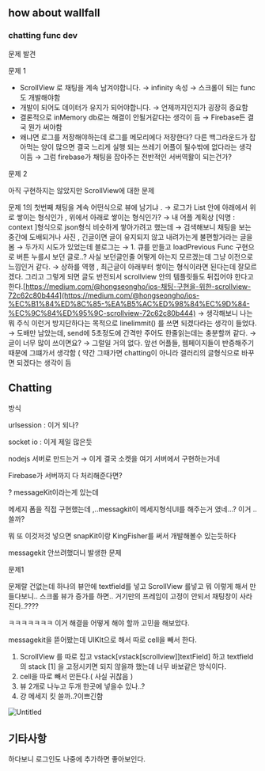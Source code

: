 ## how about wallfall

### chatting func dev

문제 발견

문제 1

- ScrollView 로 채팅을 계속 남겨야합니다. → infinity 속성 → 스크롤이 되는  func도 개발해야함
- 개발이 되어도 데이터가 유지가 되어야합니다. → 언제까지인지가 굉장히 중요함
- 결론적으로 inMemory db로는 해결이 안될거같다는 생각이 듬 → Firebase든 결국 뭔가 써야함 
- 왜냐면 로그를 저장해야하는데 로그를 메모리에다 저장한다? 다른 백그라운드가 잡아먹는 양이 많으면 결국 느리게 실행 되는 쓰레기 어플이 될수밖에  없다라는 생각이듬 → 그럼 firebase가 채팅을 잡아주는 전반적인  서버역활이 되는건가?

문제 2

아직 구현하지는 않았지만 ScrollView에 대한 문제 

문제 1의 첫번째 채팅을 계속 어떤식으로 뷰에 남기냐 . → 로그가  List 안에 아래에서 위로 쌓이는 형식인가 , 위에서 아래로 쌓이는 형식인가? → 내 어플 계획상 [익명 : context ]형식으로 json형식 비슷하게 쌓아가려고 했는데 → 검색해보니 채팅을 보는 중간에 도배되거나 사진 , 긴글이면 글이 유지되지 않고 내려가는게 불편할거라는 글을 봄 → 두가지 시도가 있었는데 블로그는 → 1. 큐를 만들고 loadPrevious Func 구현으로 버튼 누를시 보던 글로..?  사실 보던글인줄 어떻게 아는지 모르겠는데 그냥 이전으로 느낌인거 같다. → 상하를 역행 , 최근글이 아래부터 쌓이는 형식이라면 된다는데 잘모르겠다. 그리고 그렇게 되면 글도 반전되서  scrollview 안의 템플릿들도 뒤집어야 한다고 한다.[https://medium.com/@hongseongho/ios-채팅-구현을-위한-scrollview-72c62c80b444](https://medium.com/@hongseongho/ios-%EC%B1%84%ED%8C%85-%EA%B5%AC%ED%98%84%EC%9D%84-%EC%9C%84%ED%95%9C-scrollview-72c62c80b444) → 생각해보니 나는 뭐 주식 이런거 방지단하다는 목적으로 linelimmit() 를 쓰면 되겠다라는 생각이 들었다. → 도배만 남았는데, send에  5초정도에 간격만 주어도 한줄읽는데는 충분할꺼 같다. →글이 너무 많이 쓰이면요? → 그럴일 거의 없다. 앞선 어플들, 웹페이지들이 반증해주기 때문에 그떄가서 생각함 ( 약간 그때가면 chatting이 아니라 갤러리의 글형식으로 바꾸면 되겠다는 생각이 듬

## Chatting

방식 

urlsession : 이거 되나?

socket io : 이게 제일 많은듯

nodejs  서버로 만드는거 → 이게 결국 소켓을 여기 서버에서 구현하는거네

Firebase가 서버까지 다 처리해준다면?



? messageKit이라는게 있는데

메세지 폼을 직접 구현했는데 ,..messagkit이 메세지형식UI를 해주는거 였네...? 이거 ..쓸까?

뭐 또 이것저것 넣으면 snapKit이랑   KingFisher를 써서 개발해볼수 있는듯하다

messagekit 안쓰려했더니 발생한 문제

문제1

문제랄 건없는데 하나의 뷰안에 textfield를 넣고 ScrollView 를넣고 뭐 이렇게 해서 만들다보니.. 스크롤 뷰가 증가를 하면.. 거기만의 프레임이 고정이 안되서  채팅창이 사라진다..????

ㅋㅋㅋㅋㅋㅋㅋ 이거 해결을 어떻게 해야 할까 고민을 해보았다.

messagekit을 뜯어봤는데    UIKIt으로 해서 따로 cell을 빼서 한다.

1. ScrollView 를 따로 잡고   vstack[vstack[scrollview]]textField]  하고   textfield의 stack [1] 을 고정시키면 되지 않을까 했는데 너무 바보같은 방식이다.
2. cell을 따로 빼서 만든다.( 사실 귀찮음 )
3. 뷰 2개로 나누고 두개 한곳에 넣을수 있나..?
4. 걍 메세지 킷 쓸까..?이쁘긴함

![Untitled](https://s3-us-west-2.amazonaws.com/secure.notion-static.com/86fdc0d0-32d6-4ee0-b1d3-f91e92c7fae1/Untitled.png)

## 기타사항

하다보니 로그인도 나중에 추가하면 좋아보인다.
